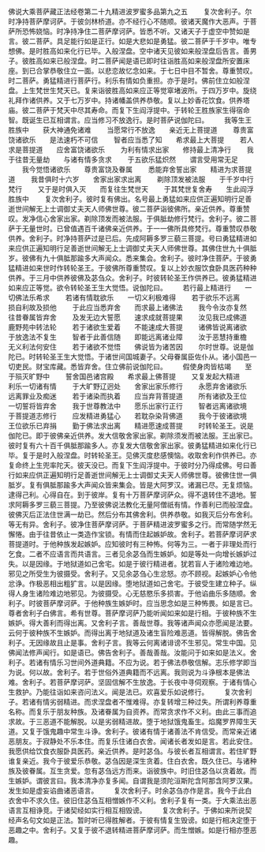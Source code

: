 <!-- { "loadSidebar": true } -->
佛说大乘菩萨藏正法经卷第二十九精进波罗蜜多品第九之五
　　复次舍利子。尔时净持菩萨摩诃萨。于彼剑林桥道。亦不经行心不随顺。彼诸天魔作大恶声。于菩萨所恐怖娆恼。时净持净住二菩萨摩诃萨。皆悉不听。又诸天子于虚空中赞如是言。彼二菩萨。具足能行如是正行。如是大悲如是勇猛。彼二菩萨于千岁中。唯专想佛。是时胜高如来化行已毕。入般涅盘。空中诸天见彼如来般涅盘后告言。善男子。彼胜高如来已般涅盘。时二菩萨闻是语已即时往诣胜高如来般涅盘所安置床座。到已合掌恭敬住立一面。以悲恋故忆念如来。于七日中目不暂舍。尊重赞叹。时二菩萨。勇猛精进行菩萨行。利乐有情如负重担。亦于是时。佛前住立如般涅盘。上生梵世生梵天已。复来诣彼胜高如来应正等觉窣堵波所。于四万岁中。旋绕礼拜作诸供养。又于七万岁中。持诸幡盖供养恭敬。复以上妙香花饮食。供养塔庙。彼二菩萨于梵天中尽其寿命。而复下生阎浮提中。于转轮王胜族家生得宿命智。既诞生已互相谓言。应当修习不放逸行。是时菩萨说伽陀曰。
　　我等生王胜族中　　获大神通免诸难
　　当愿常行不放逸　　亲近无上菩提道
　　尊贵富饶诸欲乐　　是法速朽不可信
　　智者应当悉了知　　希求最上大菩提
　　若人求是菩提道　　应舍富饶诸欲乐
　　为利有情求出家　　修持最上清净行
　　我于往昔无量劫　　与诸有情多贪求
　　于五欲乐猛炽然　　谓言受用常无足
　　我今觉悟诸欲乐　　尊贵富饶及眷属
　　悉能弃舍誓出家　　精进为求菩提道
　　我昔俱时十六岁　　舍家出家求出离
　　剃除顶发被法服　　于千岁中行梵行
　　又于是时俱入灭　　而复往生梵世天
　　于其梵世复舍寿　　生此阎浮胜族中
　　复次舍利子。彼时复有佛出。名号最上勇猛如来应供正遍知明行足善逝世间解无上士调御丈夫天人师佛世尊。彼二菩萨诣彼佛所。亲近供养。尊重赞叹。发净信心舍家出家。剃除顶发而被法服。于俱胝劫修行梵行。舍利子。彼二菩萨于无量世时。已曾值遇百千诸佛亲近供养。于一一佛所具修梵行。尊重赞叹恭敬供养。舍利子。时净持菩萨过是已后。先成阿耨多罗三藐三菩提。号曰勇猛精进如来应供正遍知明行足善逝世间解无上士调御丈夫天人师佛世尊。其佛住世九十俱胝岁。彼佛有九十俱胝那踰多大声闻众。悉来集会。舍利子。彼时净住菩萨。于彼勇猛精进如来世时作转轮圣王。于彼佛所尊重赞叹。复以上妙衣服饮食卧具医药种种供养。于三月中供养彼佛及苾刍众。舍利子。时彼转轮圣王作供养已。彼勇猛精进如来应正等觉。欲令转轮圣王生大觉悟。说伽陀曰。
　　若行最上精进行　　一切佛法乐希求
　　若诸有情耽欲乐　　一切义利极难得
　　若于欲乐不远离　　损自利故及损他
　　于此应当悉弃舍　　而求最上诸佛法
　　我今令汝亦复然　　往昔眷属皆弃舍
　　及发无边大誓愿　　速求成就菩提果
　　汝见我已成佛道　　鹿野苑中转法轮
　　若于诸欲生爱着　　不能速成大菩提
　　诸佛皆说离诸欲　　于放逸法不复生
　　智者于此善信随　　即能远离诸业障
　　汝于恶慧持重檐　　无义利法何安住
　　若于诸欲不觉悟　　佛说皆为诸苦因
　　尔时世尊。说是伽陀已。时转轮圣王生大觉悟。于诸世间国城妻子。父母眷属臣佐仆从。诸小国邑一切吏民。财宝库藏。悉皆弃舍。住立佛前说伽陀曰。
　　假使身肉皆枯竭　　至于殒灭旷野中
　　誓舍国邑诸宫殿　　希求最上佛菩提
　　又复发起大精进　　利乐一切诸有情
　　于大旷野辽迥处　　舍家出家乐修行
　　永愿弃舍诸欲乐　　远离罪业及痴迷
　　若于诸染而执着　　应当弃背菩提道
　　所有诸欲及王位　　一切誓将皆弃舍
　　我于世尊教法中　　愿乐出家行正行
　　智者远离诸欲境　　于菩提道志修行
　　应发精进勇猛心　　若耽杂染背佛道
　　我今于彼诸欲境　　王位欲乐已弃捐
　　勤于佛法求出离　　精进愿速成菩提
　　时转轮圣王。说是伽陀已。即于彼佛亲近供养。发大信敬舍家出家。剃除须发而被法服。王出家已。彼时复有六十百千俱胝那踰多人。亦复发大信敬舍家出家。彼勇猛精进如来化行已毕。复于是时入般涅盘。时转轮圣王。见佛灭度悲感懊恼。收取舍利作供养已。亦复命终上生兜率陀天。彼天没已。而复下生阎浮提中。于彼时分乃得成佛。号曰善行如来应供正遍知明行足善逝世间解无上士调御丈夫天人师佛世尊。彼佛住世一俱胝岁。复有俱胝那踰多大声闻众皆来集会。皆是大阿罗汉。诸漏已尽。无复烦恼。逮得己利。心得自在。到于彼岸。复有十万菩萨摩诃萨众。得不退转住不退地。誓求阿耨多罗三藐三菩提。乃至彼佛说法教化无量阿僧祇有情。作善利已而般涅盘。彼佛灭后正法住世满一劫已。然后分布其佛舍利。供养恭敬。如我灭后分布舍利。等无有异。舍利子。彼净住菩萨摩诃萨。于菩萨精进波罗蜜多之行。而常随学然无懈惓。由于往昔依止一类造作宝锁。有情而住起嫉妒故。舍利子。若菩萨摩诃萨求菩提道时。于他种族发起嫉妒。应知彼时有三种怖。何等为三。一者于非理处而行乞食。二者不应语言而共语言。三者见余苾刍而生嫉妒。如是等处一向增长嫉妒过失。以是因缘。于地狱道如己舍宅。如是于彼行精进者。犹若盲人于诸险难边地。邪见之所受生为彼摄受。舍利子。又见余苾刍心生忿怒。亦不顾视。起嫉妒心令他忿诤。作极恶相出粗犷言。以是因缘。堕地狱道如己舍宅。于彼受生建立种子。纵得人身生诸险难边地邪见。为彼摄受。心无慈愍乐多损害。于他谄曲乐多随顺。舍利子。时彼菩萨摩诃萨。于他种族生嫉妒时。应当思念如是三种怖畏。如是言已。尊者舍利子白佛言。希有世尊。菩萨摩诃萨乃能听闻如来如是行相。于彼种族不生嫉妒。得大善利而得出离。又舍利子言。善哉世尊。我等诸声闻众亦愿闻是法要。云何于彼种族不生嫉妒。而得出离于地狱道及诸生盲险难恶道。皆得解脱。佛告舍利子。无因缘故且止是事。舍利子言。我等云何离诸诽谤不生邪见。常生中国。见佛闻法修声闻行。如是语已。佛告舍利子。善哉善哉。汝能问于如来如是法义。舍利子。若诸有情乐习世间外道典籍。不应为说。若于佛法恭敬信解。志乐修学即当为说。何以故。舍利子。若于世俗外道典籍而不远离。我则说为斗诤根本是佛法难。舍利子。若菩萨摩诃萨。坚固信解不生放逸。于长夜中寻伺观察。于诸有情心生救护。乃能往诣如来咨问法义。闻是法已。欢喜爱乐如说修行。
　　复次舍利子。若诸有情劣弱精进。而求涅盘者不惟难得。亦复转增三种过失。所谓利养尊重名称。而复乐于朋友种族。及诸眷属为自资养。而常贪求作不义利。由此三事而追求故。于三恶道不能解脱。以是劣弱精进故。堕于地狱饿鬼畜生。焰魔罗界障生天道。又复于饿鬼趣中常生斗诤。舍利子。彼诸有情于诸善法不肯信受。而常亲近诸恶朋友。于寂静处不乐本住。而复乐住诸白衣舍。闻诸长者发如是言。若此安住。我愿供给饮食衣服卧具医药。亲近供养。是时苾刍。与彼长者互相谓言。若住旷野谁复亲近。我今于彼爱乐恭敬。苾刍因是深生贪着。住白衣舍。既久住已。与诸种族及彼眷属。互生贪爱。忽有苾刍远方而来。诣彼族中。时旧住苾刍以贪着故。而生嫉妒。谓彼言曰。我本清净亦复多闻。自谓我是须陀洹斯陀含阿那含阿罗汉果。发生如是虚妄谄曲诸恶语言。
　　复次舍利子。时余苾刍亦作是言。我今于此白衣舍中不求久住。彼旧住苾刍互相憎嫉作不义利。舍利子复有一类。于大乘法出恶语言互相诤竞。于诸契经如实行相互相毁谤。
　　复次舍利子。于佛如来所说契经声名句文如是正法。暂时听已得胜解者。于彼有情复生毁谤。如是行相决定堕于恶趣之中。舍利子。又复于彼不退转精进菩萨摩诃萨。而生憎嫉。如是行相亦堕恶趣。

